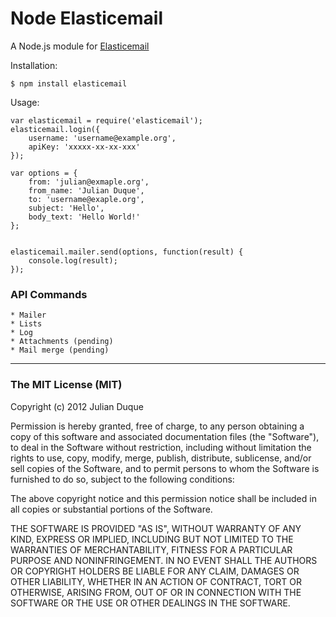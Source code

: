 # Node Elasticemail

A Node.js module for [Elasticemail](http://www.elasticemail.com)

Installation:

	$ npm install elasticemail

Usage:
	
	var elasticemail = require('elasticemail');
	elasticemail.login({ 
		username: 'username@example.org', 
		apiKey: 'xxxxx-xx-xx-xxx' 
	});
	
	var options = {
 		from: 'julian@exmaple.org',
  		from_name: 'Julian Duque',
  		to: 'username@exaple.org',
  		subject: 'Hello',
  		body_text: 'Hello World!'
	};


	elasticemail.mailer.send(options, function(result) {
  		console.log(result);
	});
	
### API Commands
	* Mailer
	* Lists
	* Log
	* Attachments (pending)
	* Mail merge (pending)
	

---
### The MIT License (MIT)
Copyright (c) 2012 Julian Duque

Permission is hereby granted, free of charge, to any person obtaining a copy of this software and associated documentation files (the "Software"), to deal in the Software without restriction, including without limitation the rights to use, copy, modify, merge, publish, distribute, sublicense, and/or sell copies of the Software, and to permit persons to whom the Software is furnished to do so, subject to the following conditions:

The above copyright notice and this permission notice shall be included in all copies or substantial portions of the Software.

THE SOFTWARE IS PROVIDED "AS IS", WITHOUT WARRANTY OF ANY KIND, EXPRESS OR IMPLIED, INCLUDING BUT NOT LIMITED TO THE WARRANTIES OF MERCHANTABILITY, FITNESS FOR A PARTICULAR PURPOSE AND NONINFRINGEMENT. IN NO EVENT SHALL THE AUTHORS OR COPYRIGHT HOLDERS BE LIABLE FOR ANY CLAIM, DAMAGES OR OTHER LIABILITY, WHETHER IN AN ACTION OF CONTRACT, TORT OR OTHERWISE, ARISING FROM, OUT OF OR IN CONNECTION WITH THE SOFTWARE OR THE USE OR OTHER DEALINGS IN THE SOFTWARE.